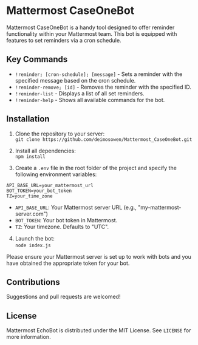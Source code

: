 # Mattermost CaseOneBot

Mattermost CaseOneBot is a handy tool designed to offer reminder functionality within your Mattermost team. This bot is equipped with features to set reminders via a cron schedule.

## Key Commands

* `!reminder; [cron-schedule]; [message]` - Sets a reminder with the specified message based on the cron schedule.
* `!reminder-remove; [id]` - Removes the reminder with the specified ID.
* `!reminder-list` - Displays a list of all set reminders.
* `!reminder-help` - Shows all available commands for the bot.

## Installation

1. Clone the repository to your server:  
   `git clone https://github.com/deimosowen/Mattermost_CaseOneBot.git`

2. Install all dependencies:  
   `npm install`

3. Create a `.env` file in the root folder of the project and specify the following environment variables:

```
API_BASE_URL=your_mattermost_url
BOT_TOKEN=your_bot_token
TZ=your_time_zone
```

- `API_BASE_URL`: Your Mattermost server URL (e.g., "my-mattermost-server.com")
- `BOT_TOKEN`: Your bot token in Mattermost.
- `TZ`: Your timezone. Defaults to "UTC".

4. Launch the bot:  
   `node index.js`

Please ensure your Mattermost server is set up to work with bots and you have obtained the appropriate token for your bot.

## Contributions

Suggestions and pull requests are welcomed!

## License

Mattermost EchoBot is distributed under the MIT License. See `LICENSE` for more information.
